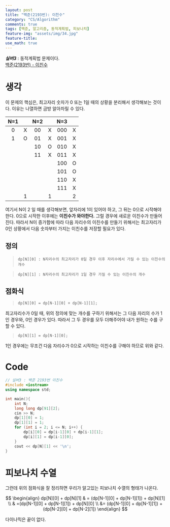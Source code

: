 ```yaml
---
layout: post
title: "백준(2193번): 이친수"
category: "CS/Algorithm"
comments: true
tags: [백준, 알고리즘, 동적계획법, 피보나치]
feature-img: "assets/img/34.jpg"
feature-title:
use_math: true
---
```


**_실버3_** : 동적계획법 문제이다.  
[백준(2193번) - 이친수](https://www.acmicpc.net/problem/2193)

# 생각

이 문제의 핵심은, 최고자리 숫자가 0 또는 1일 때의 상황을 분리해서 생각해보는 것이다. 이유는 나열하면 금방 알아차릴 수 있다.

| N=1 |     | N=2 |     | N=3 |     |
| :-: | :-: | :-: | :-: | :-: | :-: |
|  0  |  X  | 00  |  X  | 000 |  X  |
|  1  |  O  | 01  |  X  | 001 |  X  |
|     |     | 10  |  O  | 010 |  X  |
|     |     | 11  |  X  | 011 |  X  |
|     |     |     |     | 100 |  O  |
|     |     |     |     | 101 |  O  |
|     |     |     |     | 110 |  X  |
|     |     |     |     | 111 |  X  |
|     |  1  |     |  1  |     |  2  |

여기서 N이 2 일 때를 생각해보면, 앞자리에 1이 있어야 하고, 그 뒤는 0으로 시작해야 한다. 0으로 시작한 이후에는 **이친수가 와야한다.** 그럴 경우에 새로운 이친수가 만들어진다. 따라서 N이 증가함에 따라 다음 자리수의 이친수를 만들기 위해서는 최고자리가 0인 상황에서 다음 숫자부터 가지는 이친수를 저장할 필요가 있다.

## 정의

> `dp[N][0] : N자리수의 최고자리가 0일 경우 이후 자리수에서 가질 수 있는 이친수의 개수`

> `dp[N][1] : N자리수의 최고자리가 1일 경우 가질 수 있는 이친수의 개수`

## 점화식

> `dp[N][0] = dp[N-1][0] + dp[N-1][1];`

최고자리수가 0일 때, 위의 정의에 맞는 개수를 구하기 위해서는 그 다음 자리의 수가 1인 경우와, 0인 경우가 있다. 따라서 그 두 경우를 모두 더해주어야 내가 원하는 수를 구할 수 있다.

> `dp[N][1] = dp[N-1][0];`

1인 경우에는 무조건 다음 자리수가 0으로 시작하는 이친수를 구해야 하므로 위와 같다.

# Code

```c++
// 실버3 : 백준 2193번 이친수
#include <iostream>
using namespace std;

int main(){
    int N;
    long long dp[91][2];
    cin >> N;
    dp[1][0] = 1;
    dp[1][1] = 1;
    for (int i = 2; i <= N; i++) {
        dp[i][0] = dp[i-1][0] + dp[i-1][1];
        dp[i][1] = dp[i-1][0];
    }
    cout << dp[N][1] << '\n';
}

```

# 피보나치 수열

그런데 위의 점화식을 잘 정리하면 우리가 알고있는 피보나치 수열의 형태가 나온다.

$$
\begin{align}
dp[N][0] + dp[N][1] & = (dp[N-1][0] + dp[N-1][1]) + dp[N][1] \\
& =(dp[N-1][0] + dp[N-1][1]) + dp[N][0] \\
&= (dp[N-1][0] + dp[N-1][1]) + (dp[N-2][0] + dp[N-2][1])
\end{align}
$$

다이나믹은 끝이 없다.
